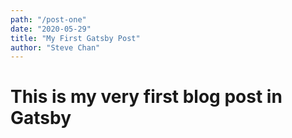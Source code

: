 ```yaml
---
path: "/post-one"
date: "2020-05-29"
title: "My First Gatsby Post"
author: "Steve Chan"
---
```


<h1>This is my very first blog post in Gatsby</h1>
